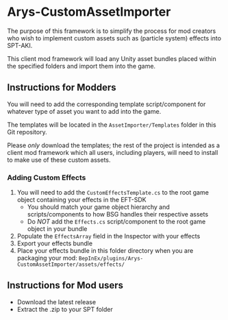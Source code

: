 # Arys-CustomAssetImporter

The purpose of this framework is to simplify the process for mod creators who wish to implement custom assets such as (particle system) effects into SPT-AKI.

This client mod framework will load any Unity asset bundles placed within the specified folders and import them into the game.

## Instructions for Modders

You will need to add the corresponding template script/component for whatever type of asset you want to add into the game.

The templates will be located in the `AssetImporter/Templates` folder in this Git repository.

Please *only* download the templates; the rest of the project is intended as a client mod framework which all users, including players, will need to install to make use of these custom assets.

### Adding Custom Effects

1. You will need to add the `CustomEffectsTemplate.cs` to the root game object containing your effects in the EFT-SDK
	- You should match your game object hierarchy and scripts/components to how BSG handles their respective assets
	- Do *NOT* add the `Effects.cs` script/component to the root game object in your bundle
1. Populate the `EffectsArray` field in the Inspector with your effects
1. Export your effects bundle
1. Place your effects bundle in this folder directory when you are packaging your mod: `BepInEx/plugins/Arys-CustomAssetImporter/assets/effects/`

## Instructions for Mod users

- Download the latest release
- Extract the .zip to your SPT folder
